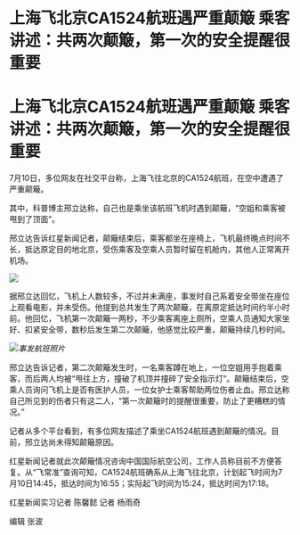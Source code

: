 # 上海飞北京CA1524航班遇严重颠簸 乘客讲述：共两次颠簸，第一次的安全提醒很重要

# 上海飞北京CA1524航班遇严重颠簸 乘客讲述：共两次颠簸，第一次的安全提醒很重要

7月10日，多位网友在社交平台称，上海飞往北京的CA1524航班，在空中遭遇了严重颠簸。

其中，科普博主邢立达称，自己也是乘坐该航班飞机时遇到颠簸，“空姐和乘客被甩到了顶面”。

邢立达告诉红星新闻记者，颠簸结束后，乘客都坐在座椅上，飞机最终晚点时间不长，抵达原定目的地北京，受伤乘客及空乘人员暂时留在机舱内，其他人正常离开机场。

![](https://inews.gtimg.com/om_bt/ONmD2zNR8sxz7Nrj8_Kk3b1LlCg7w7xG1E0ugFV2KtKVsAA/1000)

据邢立达回忆，飞机上人数较多，不过并未满座，事发时自己系着安全带坐在座位上观看电影，并未受伤。他提到总共发生了两次颠簸，在离原定抵达时间约半小时前。他回忆，飞机第一次颠簸一两秒，不少乘客离座上厕所，空乘人员通知大家坐好、扣紧安全带，数秒后发生第二次颠簸，他感觉比较严重，颠簸持续几秒时间。

![](https://inews.gtimg.com/om_bt/OIWjqOzratK1qMCnrYPXOfNTUvAkz35AauG8vqIGR8SJ8AA/1000)_事发航班照片_

邢立达告诉记者，第二次颠簸发生时，一名乘客蹲在地上，一位空姐用手抱着乘客，而后两人均被“甩往上方，撞破了机顶并撞碎了安全指示灯”。颠簸结束后，空乘人员询问飞机上是否有医护人员，一位女护士乘客帮助两位伤者止血。邢立达称自己所见到的伤者只有这二人，“第一次颠簸时的提醒很重要，防止了更糟糕的情况。”

记者从多个平台看到，有多位网友描述了乘坐CA1524航班遇到颠簸的情况。目前，邢立达尚未得知颠簸原因。

红星新闻记者就此次颠簸情况咨询中国国际航空公司，工作人员称目前不方便答复。从“飞常准”查询可知，CA1524航班确系从上海飞往北京，计划起飞时间为7月10日14:45，抵达时间为16:55；实际起飞时间为15:24，抵达时间为17:18。

红星新闻实习记者 陈馨懿 记者 杨雨奇

编辑 张波

